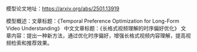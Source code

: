 模型论文地址：https://arxiv.org/abs/2501.13919

模型概述：文章标题：《Temporal Preference Optimization for Long-Form Video Understanding》
中文文章标题：《长格式视频理解的时序偏好优化》
文章内容：提出一种新方法，通过优化时序偏好，增强长格式视频内容理解，提高视频检索和推荐效果。
